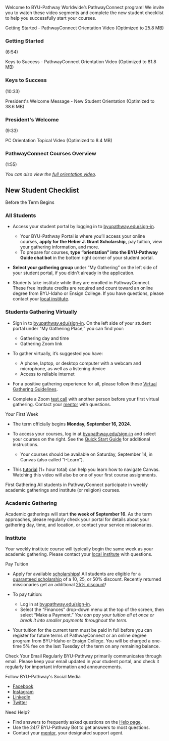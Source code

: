 

Welcome to BYU\-Pathway Worldwide’s PathwayConnect program! We invite you to watch these video segments and complete the new student checklist to help you successfully start your courses. 











Getting Started \- PathwayConnect Orientation Video (Optimized to 25\.8 MB)


### Getting Started

(6:54\)







Keys to Success \- PathwayConnect Orientation Video (Optimized to 81\.8 MB)


### Keys to Success

(10:33\)







President's Welcome Message \- New Student Orientation (Optimized to 38\.6 MB)


### President's Welcome

(9:33\)







PC Orientation Topical Video (Optimized to 8\.4 MB)


### PathwayConnect Courses Overview

(1:55\)




*You can also view the* [*full orientation video*](https://players.brightcove.net/5745608613001/default_default/index.html?videoId=6335986266112)*.*









New Student Checklist
---------------------






Before the Term Begins
### All Students

  
* Access your student portal by logging in to [byupathway.edu/sign\-in](https://www.byupathway.edu/sign-in).  

	+ Your BYU\-Pathway Portal is where you’ll access your online courses, **apply for the Heber J. Grant Scholarship,** pay tuition, view your gathering information, and more.
	+ To prepare for courses, **type “orientation” into the BYU\-Pathway Guide chat bot** in the bottom right corner of your student portal.
* **Select your gathering group** under “My Gathering” on the left side of your student portal, if you didn't already in the application.
* Students take institute while they are enrolled in PathwayConnect. These free institute credits are required and count toward an online degree from BYU\-Idaho or Ensign College. If you have questions, please contact your [local institute](https://icl.churchofjesuschrist.org/).

  
### Students Gathering Virtually

  
* Sign in to [byupathway.edu/sign\-in](https://www.byupathway.edu/sign-in). On the left side of your student portal under “My Gathering Place,” you can find your:  

	+ Gathering day and time
	+ Gathering Zoom link
* To gather virtually, it’s suggested you have:  

	+ A phone, laptop, or desktop computer with a webcam and microphone, as well as a listening device
	+ Access to reliable internet
* For a positive gathering experience for all, please follow these [Virtual Gathering Guidelines](https://resourcecenter.byupathway.edu/gathering_guide).
* Complete a Zoom [test call](https://zoom.us/test) with another person before your first virtual gathering. Contact your [mentor](https://www.byupathway.edu/mentors) with questions.






Your First Week
* The term officially begins **Monday, September 16, 2024\.**
* To access your courses, log in at [byupathway.edu/sign\-in](https://www.byupathway.edu/sign-in) and select your courses on the right. See the [Quick Start Guide](https://resourcecenter.byupathway.edu/faqs/canvas/using-canvas-a-quick-start-guide) for additional instructions.  

	+ Your courses should be available on Saturday, September 14, in Canvas (also called “I\-Learn”).
* This [tutorial](https://content.byui.edu/integ/gen/a68e53f9-fd4d-446d-b605-a92d30a142fa/0/I-Learn%20Canvas%20Tutorial.zip/story_html5.html) (1\+ hour total) can help you learn how to navigate Canvas. Watching this video will also be one of your first course assignments.






First Gathering
All students in PathwayConnect participate in weekly academic gatherings and institute (or religion) courses.  
  
### Academic Gathering

  
Academic gatherings will start **the week of September 16**. As the term approaches, please regularly check your portal for details about your gathering day, time, and location, or contact your service missionaries.  
  
### Institute

  
Your weekly institute course will typically begin the same week as your academic gathering. Please contact your [local institute](https://icl.churchofjesuschrist.org/) with questions.





Pay Tuition
* Apply for available [scholarships](https://www.byupathway.edu/tuition-discounts#scholarships-list)! All students are eligible for a [guaranteed scholarship](https://www.byupathway.edu/hjg-scholarship) of a 10, 25, or 50% discount. Recently returned missionaries get an additional [25% discount](https://www.byupathway.edu/scholarship25)!
* To pay tuition:  

	+ Log in at [byupathway.edu/sign\-in](https://www.byupathway.edu/sign-in).
	+ Select the “Finances” drop\-down menu at the top of the screen, then select “Make a Payment.” *You can pay your tuition all at once or break it into smaller payments throughout the term.*
* Your tuition for the current term must be paid in full before you can register for future terms of PathwayConnect or an online degree program from BYU\-Idaho or Ensign College. You will be charged a one\-time 5% fee on the last Tuesday of the term on any remaining balance.






Check Your Email Regularly
BYU\-Pathway primarily communicates through email. Please keep your email updated in your student portal, and check it regularly for important information and announcements.





Follow BYU\-Pathway's Social Media
* [Facebook](https://www.facebook.com/BYUPathway)
* [Instagram](http://instagram.com/BYUPathwayWorldwide)
* [LinkedIn](https://www.linkedin.com/school/byupathway/mycompany/)
* [Twitter](https://www.twitter.com/byupathwayworld)






Need Help?
* Find answers to frequently asked questions on the [Help page](https://www.byupathway.edu/help).
* Use the 24/7 BYU\-Pathway Bot to get answers to most questions.
* Contact your [mentor](https://www.byupathway.edu/mentors), your designated support agent.





